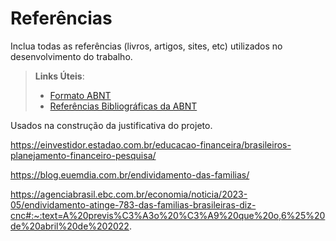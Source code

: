 # Referências

Inclua todas as referências (livros, artigos, sites, etc) utilizados no desenvolvimento do trabalho.

> **Links Úteis**:
> - [Formato ABNT](https://www.normastecnicas.com/abnt/trabalhos-academicos/referencias/)
> - [Referências Bibliográficas da ABNT](https://comunidade.rockcontent.com/referencia-bibliografica-abnt/)

Usados na construção da justificativa do projeto.

https://einvestidor.estadao.com.br/educacao-financeira/brasileiros-planejamento-financeiro-pesquisa/

https://blog.euemdia.com.br/endividamento-das-familias/

https://agenciabrasil.ebc.com.br/economia/noticia/2023-05/endividamento-atinge-783-das-familias-brasileiras-diz-cnc#:~:text=A%20previs%C3%A3o%20%C3%A9%20que%20o,6%25%20de%20abril%20de%202022.

